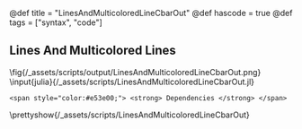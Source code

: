 @def title = "LinesAndMulticoloredLineCbarOut"
@def hascode = true
@def tags = ["syntax", "code"]
## Lines And Multicolored Lines
\fig{/_assets/scripts/output/LinesAndMulticoloredLineCbarOut.png}
\input{julia}{/_assets/scripts/LinesAndMulticoloredLineCbarOut.jl}
~~~
<span style="color:#e53e00;"> <strong> Dependencies </strong> </span>
~~~
\prettyshow{/_assets/scripts/LinesAndMulticoloredLineCbarOut}
